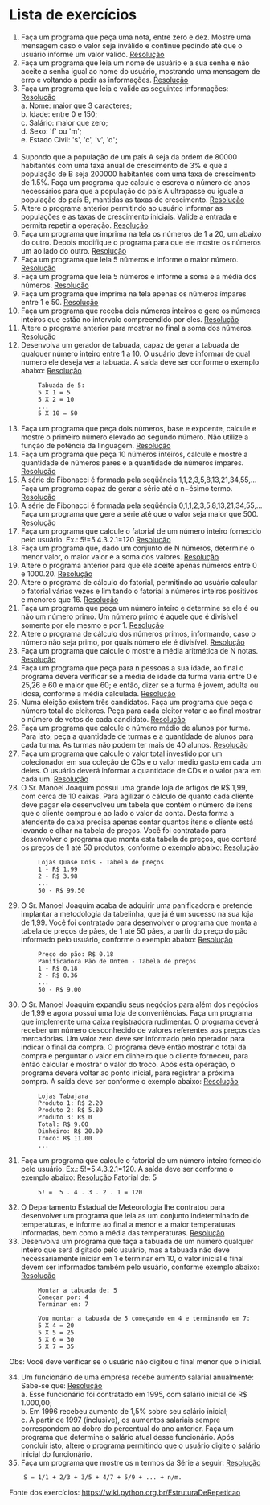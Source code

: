 # Lista de exercícios

1. Faça um programa que peça uma nota, entre zero e dez. Mostre uma mensagem caso o valor seja inválido e continue pedindo até que o usuário informe um valor válido. [Resolução](/logicaDeProgramacao/src/estruturaDeRepeticao/exercicio01.java)
2. Faça um programa que leia um nome de usuário e a sua senha e não aceite a senha igual ao nome do usuário, mostrando uma mensagem de erro e voltando a pedir as informações. [Resolução](/logicaDeProgramacao/src/estruturaDeRepeticao/exercicio02.java)
3. Faça um programa que leia e valide as seguintes informações: [Resolução](/logicaDeProgramacao/src/estruturaDeRepeticao/exercicio03.java) <br/>
    a. Nome: maior que 3 caracteres;<br/>
    b. Idade: entre 0 e 150;<br/>
    c. Salário: maior que zero;<br/>
    d. Sexo: 'f' ou 'm';<br/>
    e. Estado Civil: 's', 'c', 'v', 'd';<br/><br/>
4. Supondo que a população de um país A seja da ordem de 80000 habitantes com uma taxa anual de crescimento de 3% e que a população de B seja 200000 habitantes com uma taxa de crescimento de 1.5%. Faça um programa que calcule e escreva o número de anos necessários para que a população do país A ultrapasse ou iguale a população do país B, mantidas as taxas de crescimento. [Resolução](/logicaDeProgramacao/src/estruturaDeRepeticao/exercicio04.java)
5. Altere o programa anterior permitindo ao usuário informar as populações e as taxas de crescimento iniciais. Valide a entrada e permita repetir a operação. [Resolução](/logicaDeProgramacao/src/estruturaDeRepeticao/exercicio05.java)
6. Faça um programa que imprima na tela os números de 1 a 20, um abaixo do outro. Depois modifique o programa para que ele mostre os números um ao lado do outro. [Resolução](/logicaDeProgramacao/src/estruturaDeRepeticao/exercicio06.java)
7. Faça um programa que leia 5 números e informe o maior número. [Resolução](/logicaDeProgramacao/src/estruturaDeRepeticao/exercicio07.java)
8. Faça um programa que leia 5 números e informe a soma e a média dos números. [Resolução](/logicaDeProgramacao/src/estruturaDeRepeticao/exercicio08.java)
9. Faça um programa que imprima na tela apenas os números ímpares entre 1 e 50. [Resolução](/logicaDeProgramacao/src/estruturaDeRepeticao/exercicio09.java)
10. Faça um programa que receba dois números inteiros e gere os números inteiros que estão no intervalo compreendido por eles. [Resolução](/logicaDeProgramacao/src/estruturaDeRepeticao/exercicio10.java)
11. Altere o programa anterior para mostrar no final a soma dos números. [Resolução](/logicaDeProgramacao/src/estruturaDeRepeticao/exercicio11.java)
12. Desenvolva um gerador de tabuada, capaz de gerar a tabuada de qualquer número inteiro entre 1 a 10. O usuário deve informar de qual numero ele deseja ver a tabuada. A saída deve ser conforme o exemplo abaixo: [Resolução](/logicaDeProgramacao/src/estruturaDeRepeticao/exercicio12.java)
```
        Tabuada de 5:
        5 X 1 = 5
        5 X 2 = 10
        ...
        5 X 10 = 50
```
13. Faça um programa que peça dois números, base e expoente, calcule e mostre o primeiro número elevado ao segundo número. Não utilize a função de potência da linguagem. [Resolução](/logicaDeProgramacao/src/estruturaDeRepeticao/exercicio13.java)
14. Faça um programa que peça 10 números inteiros, calcule e mostre a quantidade de números pares e a quantidade de números impares. [Resolução](/logicaDeProgramacao/src/estruturaDeRepeticao/exercicio14.java)
15. A série de Fibonacci é formada pela seqüência 1,1,2,3,5,8,13,21,34,55,... Faça um programa capaz de gerar a série até o n−ésimo termo. [Resolução](/logicaDeProgramacao/src/estruturaDeRepeticao/exercicio15.java)
16. A série de Fibonacci é formada pela seqüência 0,1,1,2,3,5,8,13,21,34,55,... Faça um programa que gere a série até que o valor seja maior que 500. [Resolução](/logicaDeProgramacao/src/estruturaDeRepeticao/exercicio16.java)
17. Faça um programa que calcule o fatorial de um número inteiro fornecido pelo usuário. Ex.: 5!=5.4.3.2.1=120 [Resolução](/logicaDeProgramacao/src/estruturaDeRepeticao/exercicio17.java)
18. Faça um programa que, dado um conjunto de N números, determine o menor valor, o maior valor e a soma dos valores. [Resolução](/logicaDeProgramacao/src/estruturaDeRepeticao/exercicio18.java)
19. Altere o programa anterior para que ele aceite apenas números entre 0 e 1000.20. [Resolução](/logicaDeProgramacao/src/estruturaDeRepeticao/exercicio19.java)
20. Altere o programa de cálculo do fatorial, permitindo ao usuário calcular o fatorial várias vezes e limitando o fatorial a números inteiros positivos e menores que 16. [Resolução](/logicaDeProgramacao/src/estruturaDeRepeticao/exercicio20.java)
21. Faça um programa que peça um número inteiro e determine se ele é ou não um número primo. Um número primo é aquele que é divisível somente por ele mesmo e por 1. [Resolução](/logicaDeProgramacao/src/estruturaDeRepeticao/exercicio21.java)
22. Altere o programa de cálculo dos números primos, informando, caso o número não seja primo, por quais número ele é divisível. [Resolução](/logicaDeProgramacao/src/estruturaDeRepeticao/exercicio22.java)
23. Faça um programa que calcule o mostre a média aritmética de N notas. [Resolução](/logicaDeProgramacao/src/estruturaDeRepeticao/exercicio23.java)
24. Faça um programa que peça para n pessoas a sua idade, ao final o programa devera verificar se a média de idade da turma varia entre 0 e 25,26 e 60 e maior que 60; e então, dizer se a turma é jovem, adulta ou idosa, conforme a média calculada. [Resolução](/logicaDeProgramacao/src/estruturaDeRepeticao/exercicio24.java)
25. Numa eleição existem três candidatos. Faça um programa que peça o número total de eleitores. Peça para cada eleitor votar e ao final mostrar o número de votos de cada candidato. [Resolução](/logicaDeProgramacao/src/estruturaDeRepeticao/exercicio25.java)
26. Faça um programa que calcule o número médio de alunos por turma. Para isto, peça a quantidade de turmas e a quantidade de alunos para cada turma. As turmas não podem ter mais de 40 alunos. [Resolução](/logicaDeProgramacao/src/estruturaDeRepeticao/exercicio26.java)
27. Faça um programa que calcule o valor total investido por um colecionador em sua coleção de CDs e o valor médio gasto em cada um deles. O usuário deverá informar a quantidade de CDs e o valor para em cada um. [Resolução](/logicaDeProgramacao/src/estruturaDeRepeticao/exercicio27.java)
28. O Sr. Manoel Joaquim possui uma grande loja de artigos de R$ 1,99, com cerca de 10 caixas. Para agilizar o cálculo de quanto cada cliente deve pagar ele desenvolveu um tabela que contém o número de itens que o cliente comprou e ao lado o valor da conta. Desta forma a atendente do caixa precisa apenas contar quantos itens o cliente está levando e olhar na tabela de preços. Você foi contratado para desenvolver o programa que monta esta tabela de preços, que conterá os preços de 1 até 50 produtos, conforme o exemplo abaixo: [Resolução](/logicaDeProgramacao/src/estruturaDeRepeticao/exercicio28.java)
```
        Lojas Quase Dois - Tabela de preços
        1 - R$ 1.99
        2 - R$ 3.98
        ...
        50 - R$ 99.50
```
29. O Sr. Manoel Joaquim acaba de adquirir uma panificadora e pretende implantar a metodologia da tabelinha, que já é um sucesso na sua loja de 1,99. Você foi contratado para desenvolver o programa que monta a tabela de preços de pães, de 1 até 50 pães, a partir do preço do pão informado pelo usuário, conforme o exemplo abaixo: [Resolução](/logicaDeProgramacao/src/estruturaDeRepeticao/exercicio29.java)
```
        Preço do pão: R$ 0.18
        Panificadora Pão de Ontem - Tabela de preços
        1 - R$ 0.18
        2 - R$ 0.36
        ...
        50 - R$ 9.00
```
30. O Sr. Manoel Joaquim expandiu seus negócios para além dos negócios de 1,99 e agora possui uma loja de conveniências. Faça um programa que implemente uma caixa registradora rudimentar. O programa deverá receber um número desconhecido de valores referentes aos preços das mercadorias. Um valor zero deve ser informado pelo operador para indicar o final da compra. O programa deve então mostrar o total da compra e perguntar o valor em dinheiro que o cliente forneceu, para então calcular e mostrar o valor do troco. Após esta operação, o programa deverá voltar ao ponto inicial, para registrar a próxima compra. A saída deve ser conforme o exemplo abaixo: [Resolução](/logicaDeProgramacao/src/estruturaDeRepeticao/exercicio30.java)
```
        Lojas Tabajara 
        Produto 1: R$ 2.20
        Produto 2: R$ 5.80
        Produto 3: R$ 0
        Total: R$ 9.00
        Dinheiro: R$ 20.00
        Troco: R$ 11.00
        ...
```
31. Faça um programa que calcule o fatorial de um número inteiro fornecido pelo usuário. Ex.: 5!=5.4.3.2.1=120. A saída deve ser conforme o exemplo abaixo: [Resolução](/logicaDeProgramacao/src/estruturaDeRepeticao/exercicio31.java)
Fatorial de: 5
```
        5! =  5 . 4 . 3 . 2 . 1 = 120
```
32. O Departamento Estadual de Meteorologia lhe contratou para desenvolver um programa que leia as um conjunto indeterminado de temperaturas, e informe ao final a menor e a maior temperaturas informadas, bem como a média das temperaturas. [Resolução](/logicaDeProgramacao/src/estruturaDeRepeticao/exercicio32.java)
33. Desenvolva um programa que faça a tabuada de um número qualquer inteiro que será digitado pelo usuário, mas a tabuada não deve necessariamente iniciar em 1 e terminar em 10, o valor inicial e final devem ser informados também pelo usuário, conforme exemplo abaixo: [Resolução](/logicaDeProgramacao/src/estruturaDeRepeticao/exercicio33.java)
```
        Montar a tabuada de: 5
        Começar por: 4
        Terminar em: 7

        Vou montar a tabuada de 5 começando em 4 e terminando em 7:
        5 X 4 = 20
        5 X 5 = 25
        5 X 6 = 30
        5 X 7 = 35
```
Obs: Você deve verificar se o usuário não digitou o final menor que o inicial.

34. Um funcionário de uma empresa recebe aumento salarial anualmente: Sabe-se que: [Resolução](/logicaDeProgramacao/src/estruturaDeRepeticao/exercicio34.java)<br/>
        a. Esse funcionário foi contratado em 1995, com salário inicial de R$ 1.000,00;<br/>
        b. Em 1996 recebeu aumento de 1,5% sobre seu salário inicial;<br/>
        c. A partir de 1997 (inclusive), os aumentos salariais sempre correspondem ao dobro do percentual do ano anterior. Faça um programa que determine o salário atual desse funcionário. Após concluir isto, altere o programa permitindo que o usuário digite o salário inicial do funcionário.<br/>
35. Faça um programa que mostre os n termos da Série a seguir: [Resolução](/logicaDeProgramacao/src/estruturaDeRepeticao/exercicio35.java)
```
    S = 1/1 + 2/3 + 3/5 + 4/7 + 5/9 + ... + n/m.
```

Fonte dos exercícios: https://wiki.python.org.br/EstruturaDeRepeticao
